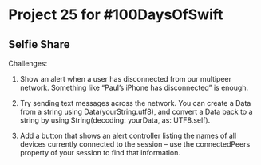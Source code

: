 # Project 25 for #100DaysOfSwift

## Selfie Share

Challenges:

1. Show an alert when a user has disconnected from our multipeer network. Something like “Paul’s iPhone has disconnected” is enough.

2. Try sending text messages across the network. You can create a Data from a string using Data(yourString.utf8), and convert a Data back to a string by using String(decoding: yourData, as: UTF8.self).

3. Add a button that shows an alert controller listing the names of all devices currently connected to the session – use the connectedPeers property of your session to find that information.
